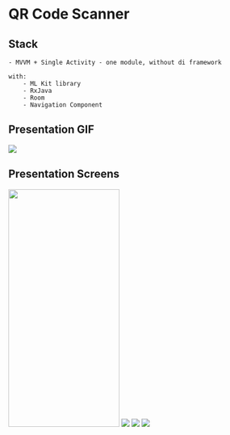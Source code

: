 # QR Code Scanner

## Stack
    - MVVM + Single Activity - one module, without di framework

    with:
        - ML Kit library
        - RxJava
        - Room
        - Navigation Component


## Presentation GIF

![](https://github.com/gazievDima/rxJava_QR_Scanner/blob/main/gif.gif)

## Presentation Screens

<img src="https://github.com/gazievDima/rxJava_QR_Scanner/blob/main/img_1.jpg" width="220" height="470">

<img src="https://github.com/gazievDima/rxJava_QR_Scanner/blob/main/img_2.jpg">

<img src="https://github.com/gazievDima/rxJava_QR_Scanner/blob/main/img_3.jpg">

<img src="https://github.com/gazievDima/rxJava_QR_Scanner/blob/main/img_4.jpg">

